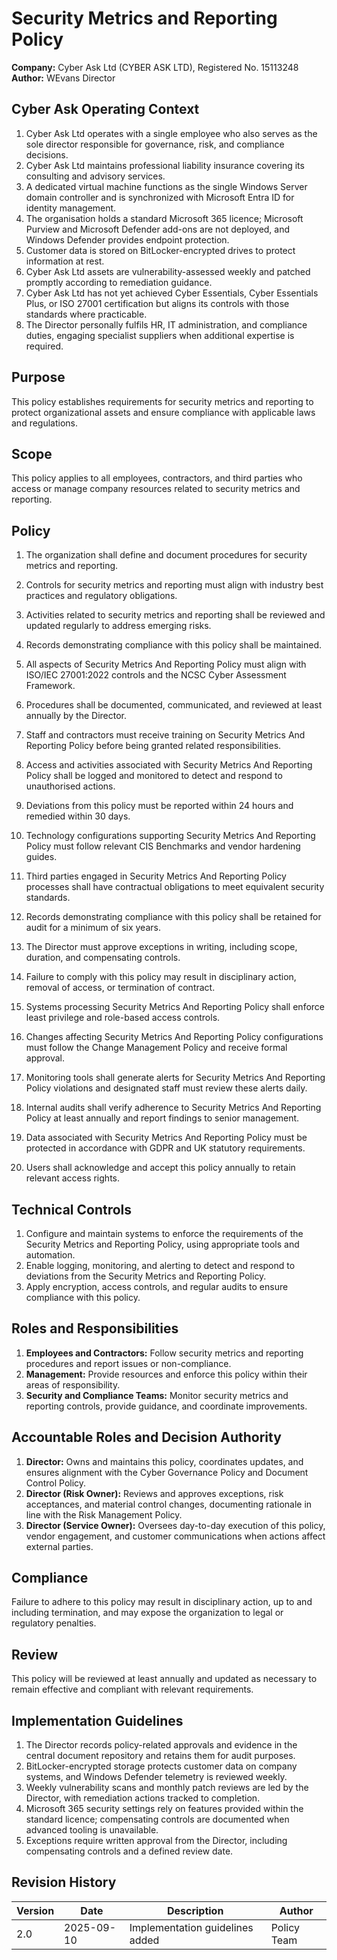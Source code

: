 # Security Metrics and Reporting Policy

**Company:** Cyber Ask Ltd (CYBER ASK LTD), Registered No. 15113248  
**Author:** WEvans Director

## Cyber Ask Operating Context

1. Cyber Ask Ltd operates with a single employee who also serves as the sole director responsible for governance, risk, and compliance decisions.
2. Cyber Ask Ltd maintains professional liability insurance covering its consulting and advisory services.
3. A dedicated virtual machine functions as the single Windows Server domain controller and is synchronized with Microsoft Entra ID for identity management.
4. The organisation holds a standard Microsoft 365 licence; Microsoft Purview and Microsoft Defender add-ons are not deployed, and Windows Defender provides endpoint protection.
5. Customer data is stored on BitLocker-encrypted drives to protect information at rest.
6. Cyber Ask Ltd assets are vulnerability-assessed weekly and patched promptly according to remediation guidance.
7. Cyber Ask Ltd has not yet achieved Cyber Essentials, Cyber Essentials Plus, or ISO 27001 certification but aligns its controls with those standards where practicable.
8. The Director personally fulfils HR, IT administration, and compliance duties, engaging specialist suppliers when additional expertise is required.



## Purpose

This policy establishes requirements for security metrics and reporting to protect organizational assets and ensure compliance with applicable laws and regulations.

## Scope

This policy applies to all employees, contractors, and third parties who access or manage company resources related to security metrics and reporting.

## Policy
1. The organization shall define and document procedures for security metrics and reporting.
2. Controls for security metrics and reporting must align with industry best practices and regulatory obligations.
3. Activities related to security metrics and reporting shall be reviewed and updated regularly to address emerging risks.
4. Records demonstrating compliance with this policy shall be maintained.

1. All aspects of Security Metrics And Reporting Policy must align with ISO/IEC 27001:2022 controls and the NCSC Cyber Assessment Framework.
2. Procedures shall be documented, communicated, and reviewed at least annually by the Director.
3. Staff and contractors must receive training on Security Metrics And Reporting Policy before being granted related responsibilities.
4. Access and activities associated with Security Metrics And Reporting Policy shall be logged and monitored to detect and respond to unauthorised actions.
5. Deviations from this policy must be reported within 24 hours and remedied within 30 days.
6. Technology configurations supporting Security Metrics And Reporting Policy must follow relevant CIS Benchmarks and vendor hardening guides.
7. Third parties engaged in Security Metrics And Reporting Policy processes shall have contractual obligations to meet equivalent security standards.
8. Records demonstrating compliance with this policy shall be retained for audit for a minimum of six years.
9. The Director must approve exceptions in writing, including scope, duration, and compensating controls.
10. Failure to comply with this policy may result in disciplinary action, removal of access, or termination of contract.

1. Systems processing Security Metrics And Reporting Policy shall enforce least privilege and role-based access controls.
2. Changes affecting Security Metrics And Reporting Policy configurations must follow the Change Management Policy and receive formal approval.
3. Monitoring tools shall generate alerts for Security Metrics And Reporting Policy violations and designated staff must review these alerts daily.
4. Internal audits shall verify adherence to Security Metrics And Reporting Policy at least annually and report findings to senior management.
5. Data associated with Security Metrics And Reporting Policy must be protected in accordance with GDPR and UK statutory requirements.
6. Users shall acknowledge and accept this policy annually to retain relevant access rights.

## Technical Controls

1. Configure and maintain systems to enforce the requirements of the Security Metrics and Reporting Policy, using appropriate tools and automation.
2. Enable logging, monitoring, and alerting to detect and respond to deviations from the Security Metrics and Reporting Policy.
3. Apply encryption, access controls, and regular audits to ensure compliance with this policy.

## Roles and Responsibilities

1. **Employees and Contractors:** Follow security metrics and reporting procedures and report issues or non-compliance.
2. **Management:** Provide resources and enforce this policy within their areas of responsibility.
3. **Security and Compliance Teams:** Monitor security metrics and reporting controls, provide guidance, and coordinate improvements.

## Accountable Roles and Decision Authority

1. **Director:** Owns and maintains this policy, coordinates updates, and ensures alignment with the Cyber Governance Policy and Document Control Policy.
2. **Director (Risk Owner):** Reviews and approves exceptions, risk acceptances, and material control changes, documenting rationale in line with the Risk Management Policy.
3. **Director (Service Owner):** Oversees day-to-day execution of this policy, vendor engagement, and customer communications when actions affect external parties.


## Compliance

Failure to adhere to this policy may result in disciplinary action, up to and including termination, and may expose the organization to legal or regulatory penalties.

## Review

This policy will be reviewed at least annually and updated as necessary to remain effective and compliant with relevant requirements.

## Implementation Guidelines
1. The Director records policy-related approvals and evidence in the central document repository and retains them for audit purposes.
2. BitLocker-encrypted storage protects customer data on company systems, and Windows Defender telemetry is reviewed weekly.
3. Weekly vulnerability scans and monthly patch reviews are led by the Director, with remediation actions tracked to completion.
4. Microsoft 365 security settings rely on features provided within the standard licence; compensating controls are documented when advanced tooling is unavailable.
5. Exceptions require written approval from the Director, including compensating controls and a defined review date.


## Revision History

| Version | Date | Description | Author |
| ------- | ---------- | ----------------------- | ------ |
| 2.0     | 2025-09-10 | Implementation guidelines added | Policy Team |
